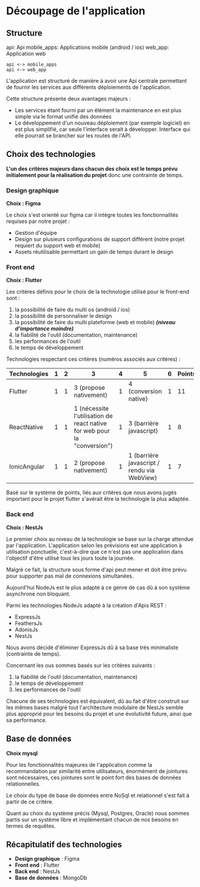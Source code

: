 # Découpage de l'application

## Structure

<code-block lang="d2">
    api: Api
    mobile_apps: Applications mobile (android / ios)
    web_app: Application web

    api <-> mobile_apps
    api <-> web_app
</code-block>

L'application est structuré de manière à avoir une Api centrale permettant de fournir les services aux différents déploiements de l'application.

Cette structure présente deux avantages majeurs :

- Les services étant fourni par un élément la maintenance en est plus simple via le format unifié des données
- Le développement d'un nouveau déploiement (par exemple logiciel) en est plus simplifié, car seule l'interface serait à développer. Interface qui elle pourrait se brancher sur les routes de l'API.

## Choix des technologies

**L'un des critères majeurs dans chacun des choix est le temps prévu initialement pour la réalisation du projet** donc une contrainte de temps.

### Design graphique

**Choix : Figma**

Le choix s'est orienté sur figma car il intègre toutes les fonctionnalités requises par notre projet :
- Gestion d'équipe
- Design sur plusieurs configurations de support différent (notre projet requiert du support web et mobile)
- Assets réutilisable permettant un gain de temps durant le design
    
### Front end

**Choix : Flutter**

Les critères définis pour le choix de la technologie utilisé pour le front-end sont :

1. la possibilité de faire du multi os (android / ios)
2. la possibilité de personnaliser le design
3. la possibilité de faire du multi plateforme (web et mobile) ***(niveau d'importance moindre)***
4. la fiabilité de l'outil (documentation, maintenance)
5. les performances de l'outil 
6. le temps de développement

Technologies respectant ces critères (numéros associés aux critères) :

| Technologies | 1 | 2 | 3                                                                        | 4 | 5                                           | 6 | Points |
|--------------|---|---|--------------------------------------------------------------------------|---|---------------------------------------------|---|--------|
| Flutter      | 1 | 1 | 3 (propose nativement)                                                   | 1 | 4 (conversion native)                       | 1 | 11     |
| ReactNative  | 1 | 1 | 1 (nécessite l'utilisation de react native for web pour la "conversion") | 1 | 3 (barrière javascript)                     | 1 | 8      |
| IonicAngular | 1 | 1 | 2 (propose nativement)                                                   | 1 | 1 (barrière javascript / rendu via WebView) | 1 | 7      |

Basé sur le système de points, liés aux critères que nous avons jugés important pour le projet flutter s'avérait être la technologie la plus adaptée.

### Back end

**Choix : NestJs**

Le premier choix au niveau de la technologie se base sur la charge attendue par l'application. L'application selon les prévisions est une application à utilisation ponctuelle, c'est-à-dire que ce n'est pas une application dans l'objectif d'être utilisé tous les jours toute la journée.

Malgré ce fait, la structure sous forme d'api peut mener et doit être prévu pour supporter pas mal de connexions simultanées.

Aujourd'hui NodeJs est le plus adapté à ce genre de cas dû à son système asynchrone non bloquant.

Parmi les technologies NodeJs adapté à la création d'Apis REST :

- ExpressJs
- FeathersJs
- AdonisJs
- NestJs

Nous avons décidé d'éliminer ExpressJs dû à sa base très minimaliste (contrainte de temps).

Concernant les ous sommes basés sur les critères suivants :

1. la fiabilité de l'outil (documentation, maintenance)
2. le temps de développement
3. les performances de l'outil

Chacune de ses technologies est équivalent, dû au fait d'être construit sur les mêmes bases malgré tout l'architecture modulaire de NestJs semble plus approprié pour les besoins du projet et une évolutivité future, ainsi que sa performance.

## Base de données

**Choix mysql**

Pour les fonctionnalités majeures de l'application comme la recommandation par similarité entre utilisateurs, énormément de jointures sont nécessaires, ces jointures sont le point fort des bases de données relationnelles.

Le choix du type de base de données entre NoSql et relationnel s'est fait à partir de ce critère.

Quant au choix du système précis (Mysql, Postgres, Oracle) nous sommes partis sur un système libre et implémentant chacun de nos besoins en termes de requêtes. 

## Récapitulatif des technologies

- **Design graphique** : Figma
- **Front end** : Flutter
- **Back end** : NestJs
- **Base de données** : MongoDb

